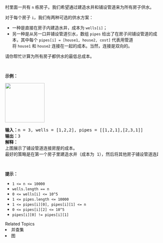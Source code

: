 <p>村里面一共有 <code>n</code> 栋房子。我们希望通过建造水井和铺设管道来为所有房子供水。</p>

<p>对于每个房子&nbsp;<code>i</code>，我们有两种可选的供水方案：</p>

<ul>
	<li>一种是直接在房子内建造水井，成本为&nbsp;<code>wells[i]</code>；</li>
	<li>另一种是从另一口井铺设管道引水，数组&nbsp;<code>pipes</code>&nbsp;给出了在房子间铺设管道的成本，其中每个&nbsp;<code>pipes[i] = [house1, house2, cost]</code>&nbsp;代表用管道将&nbsp;<code>house1</code>&nbsp;和&nbsp;<code>house2</code>&nbsp;连接在一起的成本。当然，连接是双向的。</li>
</ul>

<p>请你帮忙计算为所有房子都供水的最低总成本。</p>

<p>&nbsp;</p>

<p><strong>示例：</strong></p>

<p><strong><img alt="" src="https://assets.leetcode-cn.com/aliyun-lc-upload/uploads/2019/08/23/1359_ex1.png" style="width: 130px;"></strong></p>

<pre><strong>输入：</strong>n = 3, wells = [1,2,2], pipes = [[1,2,1],[2,3,1]]
<strong>输出：</strong>3
<strong>解释： </strong>
上图展示了铺设管道连接房屋的成本。
最好的策略是在第一个房子里建造水井（成本为 1），然后将其他房子铺设管道连起来（成本为 2），所以总成本为 3。
</pre>

<p>&nbsp;</p>

<p><strong>提示：</strong></p>

<ul>
	<li><code>1 &lt;= n&nbsp;&lt;= 10000</code></li>
	<li><code>wells.length == n</code></li>
	<li><code>0 &lt;= wells[i] &lt;= 10^5</code></li>
	<li><code>1 &lt;= pipes.length &lt;= 10000</code></li>
	<li><code>1 &lt;= pipes[i][0], pipes[i][1] &lt;= n</code></li>
	<li><code>0 &lt;= pipes[i][2] &lt;= 10^5</code></li>
	<li><code>pipes[i][0] != pipes[i][1]</code></li>
</ul>
<div><div>Related Topics</div><div><li>并查集</li><li>图</li></div></div>